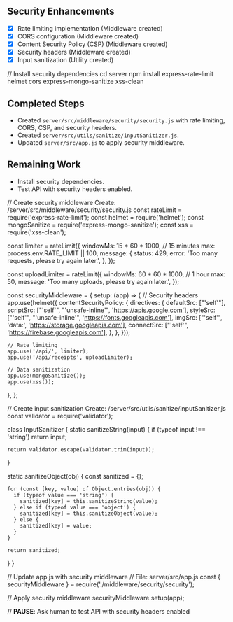 ## Security Enhancements
- [x] Rate limiting implementation (Middleware created)
- [x] CORS configuration (Middleware created)
- [x] Content Security Policy (CSP) (Middleware created)
- [x] Security headers (Middleware created)
- [x] Input sanitization (Utility created)

// Install security dependencies
cd server
npm install express-rate-limit helmet cors express-mongo-sanitize xss-clean

## Completed Steps
- Created `server/src/middleware/security/security.js` with rate limiting, CORS, CSP, and security headers.
- Created `server/src/utils/sanitize/inputSanitizer.js`.
- Updated `server/src/app.js` to apply security middleware.

## Remaining Work
- Install security dependencies.
- Test API with security headers enabled.

// Create security middleware
Create: /server/src/middleware/security/security.js
const rateLimit = require('express-rate-limit');
const helmet = require('helmet');
const mongoSanitize = require('express-mongo-sanitize');
const xss = require('xss-clean');

const limiter = rateLimit({
  windowMs: 15 * 60 * 1000, // 15 minutes
  max: process.env.RATE_LIMIT || 100,
  message: {
    status: 429,
    error: 'Too many requests, please try again later.',
  },
});

const uploadLimiter = rateLimit({
  windowMs: 60 * 60 * 1000, // 1 hour
  max: 50,
  message: 'Too many uploads, please try again later.',
});

const securityMiddleware = {
  setup: (app) => {
    // Security headers
    app.use(helmet({
      contentSecurityPolicy: {
        directives: {
          defaultSrc: ["'self'"],
          scriptSrc: ["'self'", "'unsafe-inline'", 'https://apis.google.com'],
          styleSrc: ["'self'", "'unsafe-inline'", 'https://fonts.googleapis.com'],
          imgSrc: ["'self'", 'data:', 'https://storage.googleapis.com'],
          connectSrc: ["'self'", 'https://firebase.googleapis.com'],
        },
      },
    }));
    
    // Rate limiting
    app.use('/api/', limiter);
    app.use('/api/receipts', uploadLimiter);
    
    // Data sanitization
    app.use(mongoSanitize());
    app.use(xss());
  },
};

// Create input sanitization
Create: /server/src/utils/sanitize/inputSanitizer.js
const validator = require('validator');

class InputSanitizer {
  static sanitizeString(input) {
    if (typeof input !== 'string') return input;
    
    return validator.escape(validator.trim(input));
  }
  
  static sanitizeObject(obj) {
    const sanitized = {};
    
    for (const [key, value] of Object.entries(obj)) {
      if (typeof value === 'string') {
        sanitized[key] = this.sanitizeString(value);
      } else if (typeof value === 'object') {
        sanitized[key] = this.sanitizeObject(value);
      } else {
        sanitized[key] = value;
      }
    }
    
    return sanitized;
  }
}

// Update app.js with security middleware
// File: server/src/app.js
const { securityMiddleware } = require('./middleware/security/security');

// Apply security middleware
securityMiddleware.setup(app);

// **PAUSE**: Ask human to test API with security headers enabled
